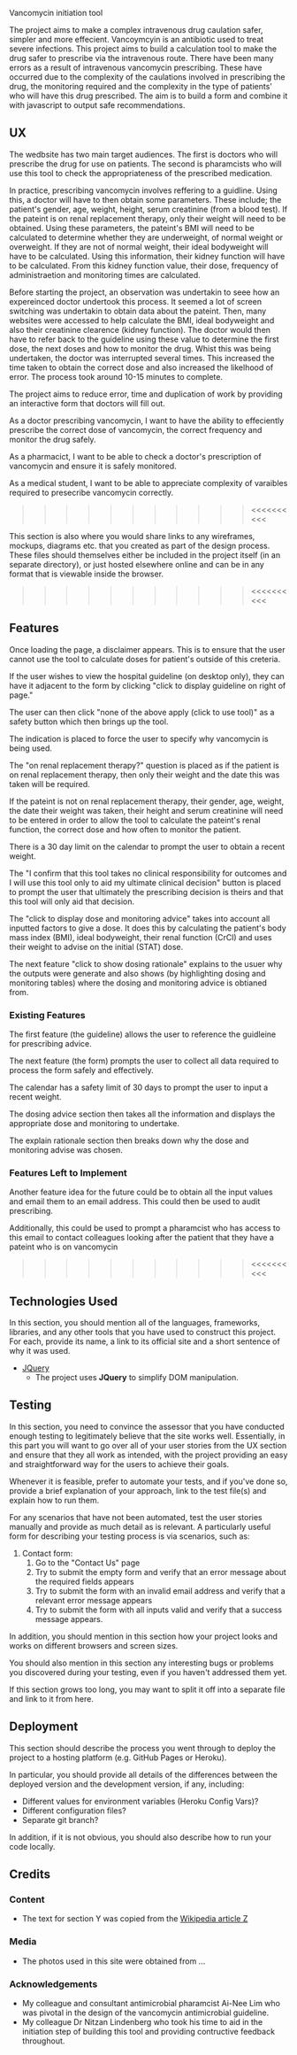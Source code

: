 Vancomycin initiation tool

The project aims to make a complex intravenous drug caulation safer, simpler and more effecient. 
Vancoymcyin is an antibiotic used to treat severe infections. This project aims to build a calculation 
tool to make the drug safer to prescribe via the intravenous route.
There have been many errors as a result of intravenous vancomycin prescribing. These have occurred due 
to the complexity of the caulations involved in prescribing the drug, the monitoring required and the 
complexity in the type of patients' who will have this drug prescribed. 
The aim is to build a form and combine it with javascript to output safe recommendations. 
 
## UX

The wedbsite has two main target audiences. The first is doctors who will prescribe the drug for use on patients.
The second is pharamcists who will use this tool to check the appropriateness of the prescribed medication. 

In practice, prescribing vancomycin involves reffering to a guidline. Using this, a doctor will have to then 
obtain some parameters. 
These include; the patient's gender, age, weight, height, serum creatinine (from a blood test).
If the pateint is on renal replacement therapy, only their weight will need to be obtained.
Using these parameters, the pateint's BMI will need to be calculated to determine whether they are underweight, 
of normal weight or overweight. 
If they are not of normal weight, their ideal bodyweight will have to be calculated.
Using this information, their kidney function will have to be calculated.
From this kidney function value, their dose, frequency of administraetion and monitoring times are calculated.

Before starting the project, an observation was undertakin to seee how an expereinced doctor undertook this process. 
It seemed a lot of screen switching was undertakin to obtain data about the pateint. Then, many websites were accessed
to help calculate the BMI, ideal bodyweight and also their creatinine clearence (kidney function).
The doctor would then have to refer back to the guideline using these value to determine the first dose, the next doses
and how to monitor the drug.
Whist this was being undertaken, the doctor was interrupted several times. This increased the time taken to obtain the
correct dose and also increased the likelhood of error. 
The process took around 10-15 minutes to complete.

The project aims to reduce error, time and duplication of work by providing an interactive form that doctors will fill 
out.

As a doctor prescribing vancomycin, I want to have the ability to effeciently prescribe the correct dose of vancomycin, 
the correct frequency and monitor the drug safely. 

As a pharmacict, I want to be able to check a doctor's prescription of vancomycin and ensure it is safely monitored. 

As a medical student, I want to be able to appreciate complexity of varaibles required to presecribe vancomycin 
correctly.

>>>>>>>>>>><<<<<<<<<<

This section is also where you would share links to any wireframes, mockups, diagrams etc. that you created as part of the 
design process. These files should themselves either be included in the project itself (in an separate directory), or just 
hosted elsewhere online and can be in any format that is viewable inside the browser.

>>>>>>>>>>><<<<<<<<<<

## Features

Once loading the page, a disclaimer appears. This is to ensure that the user cannot use the tool to calculate doses 
for patient's outside of this creteria.

If the user wishes to view the hospital guideline (on desktop only), they can have it adjacent to the form by clicking 
"click to display guideline on right of page."

The user can then click "none of the above apply (click to use tool)" as a safety button which then brings up the tool.

The indication is placed to force the user to specify why vancomycin is being used.

The "on renal replacement therapy?" question is placed as if the patient is on renal replacement therapy, 
then only their weight and the date this was taken will be required.

If the pateint is not on renal replacement therapy, their gender, age, weight, the date their weight was taken, their
height and serum creatinine will need to be entered in order to allow the tool to calculate the pateint's renal
function, the correct dose and how often to monitor the patient.

There is a 30 day limit on the calendar to prompt the user to obtain a recent weight.

The "I confirm that this tool takes no clinical responsibility for outcomes and I will use this tool only 
to aid my ultimate clinical decision" button is placed to prompt the user that ultimately the prescribing decision is theirs
and that this tool will only aid that decision.

The "click to display dose and monitoring advice" takes into account all inputted factors to give a dose. It does this
by calculating the patient's body mass index (BMI), ideal bodyweight, their renal function (CrCl) and uses their weight 
to advise on the initial (STAT) dose.

The next feature "click to show dosing rationale" explains to the usuer why the outputs were generate and also shows 
(by highlighting dosing and monitoring tables) where the dosing and monitoring advice is obtianed from. 


### Existing Features
The first feature (the guideline) allows the user to reference the guidleine for prescribing advice.

The next feature (the form) prompts the user to collect all data required to process the form safely and effectively.

The calendar has a safety limit of 30 days to prompt the user to input a recent weight.

The dosing advice section then takes all the information and displays the appropriate dose and monitoring to undertake.

The explain rationale section then breaks down why the dose and monitoring advise was chosen.

### Features Left to Implement
Another feature idea for the future could be to obtain all the input values and email them to an email address. This could then
be used to audit prescribing.

Additionally, this could be used to prompt a pharamcist who has access to this email to contact colleagues looking after the patient
that they have a pateint who is on vancomycin


>>>>>>>>>>><<<<<<<<<<

## Technologies Used

In this section, you should mention all of the languages, frameworks, libraries, and any other tools that you have used to construct this project. For each, provide its name, a link to its official site and a short sentence of why it was used.

- [JQuery](https://jquery.com)
    - The project uses **JQuery** to simplify DOM manipulation.


## Testing

In this section, you need to convince the assessor that you have conducted enough testing to legitimately believe that the site works well. Essentially, in this part you will want to go over all of your user stories from the UX section and ensure that they all work as intended, with the project providing an easy and straightforward way for the users to achieve their goals.

Whenever it is feasible, prefer to automate your tests, and if you've done so, provide a brief explanation of your approach, link to the test file(s) and explain how to run them.

For any scenarios that have not been automated, test the user stories manually and provide as much detail as is relevant. A particularly useful form for describing your testing process is via scenarios, such as:

1. Contact form:
    1. Go to the "Contact Us" page
    2. Try to submit the empty form and verify that an error message about the required fields appears
    3. Try to submit the form with an invalid email address and verify that a relevant error message appears
    4. Try to submit the form with all inputs valid and verify that a success message appears.

In addition, you should mention in this section how your project looks and works on different browsers and screen sizes.

You should also mention in this section any interesting bugs or problems you discovered during your testing, even if you haven't addressed them yet.

If this section grows too long, you may want to split it off into a separate file and link to it from here.

## Deployment

This section should describe the process you went through to deploy the project to a hosting platform (e.g. GitHub Pages or Heroku).

In particular, you should provide all details of the differences between the deployed version and the development version, if any, including:
- Different values for environment variables (Heroku Config Vars)?
- Different configuration files?
- Separate git branch?

In addition, if it is not obvious, you should also describe how to run your code locally.


## Credits

### Content
- The text for section Y was copied from the [Wikipedia article Z](https://en.wikipedia.org/wiki/Z)

### Media
- The photos used in this site were obtained from ...

### Acknowledgements

- My colleague and consultant antimicrobial pharamcist Ai-Nee Lim who was pivotal in the design of
the vancomycin antimicrobial guideline.
- My colleague Dr Nitzan Lindenberg who took his time to aid in the initiation step of building this tool
and providing contructive feedback throughout.

